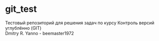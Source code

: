 # git_test
Тестовый репозиторий для решения задач по курсу Контроль версий углублённо (GIT)<br>
Dmitry R. Yanno - beemaster1972
